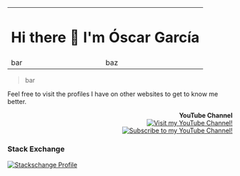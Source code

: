 <style>
table th:first-of-type {
    width: 10%;
}
table th:nth-of-type(2) {
    width: 10%;
}
table th:nth-of-type(3) {
    width: 50%;
}
table th:nth-of-type(4) {
    width: 30%;
}
</style>
<table width="100%">
  <tr>
    <td colspan="2" align="center"><h1>Hi there 👋 I'm Óscar García</h1></td>
  </tr>
  <tr>
    <td>bar</td>
    <td>baz</td>
  </tr>
</table>
  
> bar


Feel free to visit the profiles I have on other websites to get to know me better.

<p align="right">
  <b>YouTube Channel</b><br/>
  <a href="http://www.youtube.com/channel/UCpAmjKx5XV4xiimAJHG1FUA?sub_confirmation=1">
    <img src="https://i.ytimg.com/vi/KQumc1QPMBM/hqdefault.jpg?sqp=-oaymwEcCPYBEIoBSFXyq4qpAw4IARUAAIhCGAFwAcABBg==&rs=AOn4CLDH3awsM9WpltCzwY5tpfE6pGcH_Q" alt="Visit my YouTube Channel!" />
    <br />
    <img src="https://img.shields.io/youtube/channel/subscribers/UCpAmjKx5XV4xiimAJHG1FUA?style=social" alt="Subscribe to my YouTube Channel!" />
  </a>
</p>

### Stack Exchange
[![Stackschange Profile](https://stackexchange.com/users/flair/1418680.png)](https://stackexchange.com/users/1418680/oscargarcia)
